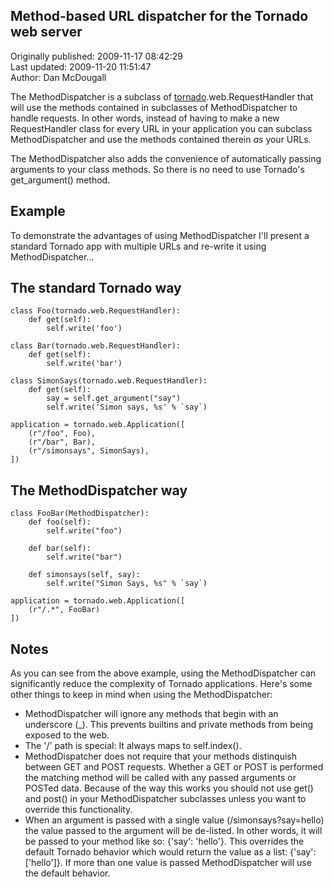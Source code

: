 ## Method-based URL dispatcher for the Tornado web server  
Originally published: 2009-11-17 08:42:29  
Last updated: 2009-11-20 11:51:47  
Author: Dan McDougall  
  
The MethodDispatcher is a subclass of [tornado](http://www.tornadoweb.org/).web.RequestHandler that will use
the methods contained in subclasses of MethodDispatcher to handle requests.  In
other words, instead of having to make a new RequestHandler class for every URL
in your application you can subclass MethodDispatcher and use the methods
contained therein *as* your URLs.

The MethodDispatcher also adds the convenience of automatically passing
arguments to your class methods.  So there is no need to use Tornado's
get_argument() method.

**Example**
-------
To demonstrate the advantages of using MethodDispatcher I'll present a standard
Tornado app with multiple URLs and re-write it using MethodDispatcher...

**The standard Tornado way**
------------------------
    class Foo(tornado.web.RequestHandler):
        def get(self):
            self.write('foo')

    class Bar(tornado.web.RequestHandler):
        def get(self):
            self.write('bar')

    class SimonSays(tornado.web.RequestHandler):
        def get(self):
            say = self.get_argument("say")
            self.write('Simon says, %s' % `say`)

    application = tornado.web.Application([
        (r"/foo", Foo),
        (r"/bar", Bar),
        (r"/simonsays", SimonSays),
    ])

**The MethodDispatcher way**
------------------------
    class FooBar(MethodDispatcher):
        def foo(self):
            self.write("foo")

        def bar(self):
            self.write("bar")

        def simonsays(self, say):
            self.write("Simon Says, %s" % `say`)

    application = tornado.web.Application([
        (r"/.*", FooBar)
    ])

**Notes**
-----
As you can see from the above example, using the MethodDispatcher can
significantly reduce the complexity of Tornado applications.  Here's some other
things to keep in mind when using the MethodDispatcher:

 * MethodDispatcher will ignore any methods that begin with an underscore (_).
   This prevents builtins and private methods from being exposed to the web.
 * The '/' path is special: It always maps to self.index().
 * MethodDispatcher does not require that your methods distinquish between GET
   and POST requests.  Whether a GET or POST is performed the matching method
   will be called with any passed arguments or POSTed data.  Because of the way
   this works you should not use get() and post() in your MethodDispatcher
   subclasses unless you want to override this functionality.
 * When an argument is passed with a single value (/simonsays?say=hello) the
   value passed to the argument will be de-listed.  In other words, it will be
   passed to your method like so:  {'say': 'hello'}.  This overrides the
   default Tornado behavior which would return the value as a list:
   {'say': ['hello']}.  If more than one value is passed MethodDispatcher will
   use the default behavior.